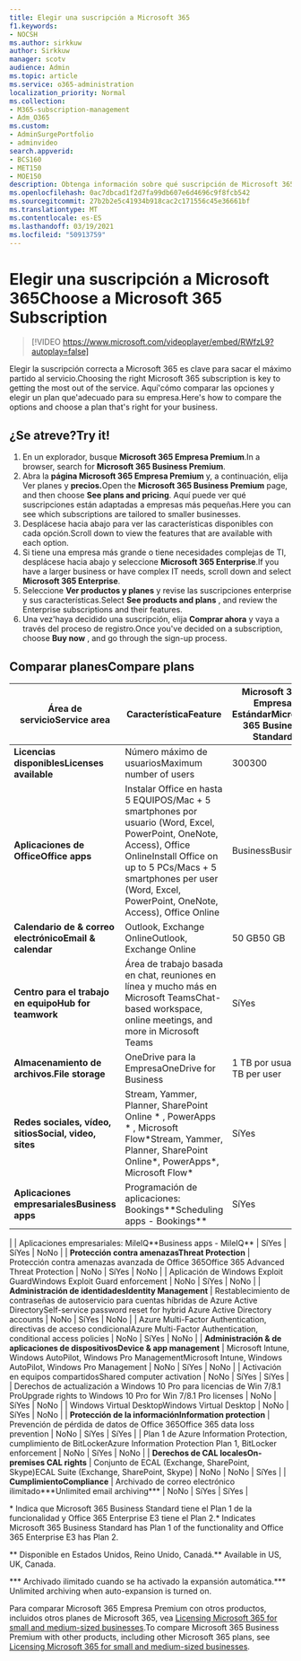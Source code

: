 ```yaml
---
title: Elegir una suscripción a Microsoft 365
f1.keywords:
- NOCSH
ms.author: sirkkuw
author: Sirkkuw
manager: scotv
audience: Admin
ms.topic: article
ms.service: o365-administration
localization_priority: Normal
ms.collection:
- M365-subscription-management
- Adm_O365
ms.custom:
- AdminSurgePortfolio
- adminvideo
search.appverid:
- BCS160
- MET150
- MOE150
description: Obtenga información sobre qué suscripción de Microsoft 365 es adecuada para su organización.
ms.openlocfilehash: 0ac7dbcad1f2d7fa99db607e6d4696c9f8fcb542
ms.sourcegitcommit: 27b2b2e5c41934b918cac2c171556c45e36661bf
ms.translationtype: MT
ms.contentlocale: es-ES
ms.lasthandoff: 03/19/2021
ms.locfileid: "50913759"
---
```

# <a name="choose-a-microsoft-365-subscription"></a><span data-ttu-id="13244-103">Elegir una suscripción a Microsoft 365</span><span class="sxs-lookup"><span data-stu-id="13244-103">Choose a Microsoft 365 Subscription</span></span>

> [!VIDEO https://www.microsoft.com/videoplayer/embed/RWfzL9?autoplay=false]

<span data-ttu-id="13244-104">Elegir la suscripción correcta a Microsoft 365 es clave para sacar el máximo partido al servicio.</span><span class="sxs-lookup"><span data-stu-id="13244-104">Choosing the right Microsoft 365 subscription is key to getting the most out of the service.</span></span> <span data-ttu-id="13244-105">Aquí&#39;cómo comparar las opciones y elegir un plan que&#39;adecuado para su empresa.</span><span class="sxs-lookup"><span data-stu-id="13244-105">Here&#39;s how to compare the options and choose a plan that&#39;s right for your business.</span></span>

## <a name="try-it"></a><span data-ttu-id="13244-106">¿Se atreve?</span><span class="sxs-lookup"><span data-stu-id="13244-106">Try it!</span></span>

1. <span data-ttu-id="13244-107">En un explorador, busque  **Microsoft 365 Empresa Premium**.</span><span class="sxs-lookup"><span data-stu-id="13244-107">In a browser, search for  **Microsoft 365 Business Premium**.</span></span>
2. <span data-ttu-id="13244-108">Abra la **página Microsoft 365 Empresa Premium** y, a continuación, elija Ver planes y **precios.**</span><span class="sxs-lookup"><span data-stu-id="13244-108">Open the  **Microsoft 365 Business Premium**  page, and then choose  **See plans and pricing**.</span></span> <span data-ttu-id="13244-109">Aquí puede ver qué suscripciones están adaptadas a empresas más pequeñas.</span><span class="sxs-lookup"><span data-stu-id="13244-109">Here you can see which subscriptions are tailored to smaller businesses.</span></span>
3. <span data-ttu-id="13244-110">Desplácese hacia abajo para ver las características disponibles con cada opción.</span><span class="sxs-lookup"><span data-stu-id="13244-110">Scroll down to view the features that are available with each option.</span></span>
4. <span data-ttu-id="13244-111">Si tiene una empresa más grande o tiene necesidades complejas de TI, desplácese hacia abajo y seleccione  **Microsoft 365 Enterprise**.</span><span class="sxs-lookup"><span data-stu-id="13244-111">If you have a larger business or have complex IT needs, scroll down and select  **Microsoft 365 Enterprise**.</span></span>
5. <span data-ttu-id="13244-112">Seleccione  **Ver productos y planes** y revise las suscripciones enterprise y sus características.</span><span class="sxs-lookup"><span data-stu-id="13244-112">Select  **See products and plans** , and review the Enterprise subscriptions and their features.</span></span>
6. <span data-ttu-id="13244-113">Una vez&#39;haya decidido una suscripción, elija  **Comprar ahora** y vaya a través del proceso de registro.</span><span class="sxs-lookup"><span data-stu-id="13244-113">Once you&#39;ve decided on a subscription, choose  **Buy now** , and go through the sign-up process.</span></span>

## <a name="compare-plans"></a><span data-ttu-id="13244-114">Comparar planes</span><span class="sxs-lookup"><span data-stu-id="13244-114">Compare plans</span></span>

| <span data-ttu-id="13244-115">**Área de servicio**</span><span class="sxs-lookup"><span data-stu-id="13244-115">**Service area**</span></span> | <span data-ttu-id="13244-116">**Característica**</span><span class="sxs-lookup"><span data-stu-id="13244-116">**Feature**</span></span> | <span data-ttu-id="13244-117">**Microsoft 365 Empresa Estándar**</span><span class="sxs-lookup"><span data-stu-id="13244-117">**Microsoft 365 Business Standard**</span></span> | <span data-ttu-id="13244-118">**Microsoft 365 Empresa Premium**</span><span class="sxs-lookup"><span data-stu-id="13244-118">**Microsoft 365 Business Premium**</span></span> | <span data-ttu-id="13244-119">**Office 365 Enterprise E3**</span><span class="sxs-lookup"><span data-stu-id="13244-119">**Office 365 Enterprise E3**</span></span> |
| --- | --- | --- | --- | --- |
| <span data-ttu-id="13244-120">**Licencias disponibles**</span><span class="sxs-lookup"><span data-stu-id="13244-120">**Licenses available**</span></span> | <span data-ttu-id="13244-121">Número máximo de usuarios</span><span class="sxs-lookup"><span data-stu-id="13244-121">Maximum number of users</span></span> | <span data-ttu-id="13244-122">300</span><span class="sxs-lookup"><span data-stu-id="13244-122">300</span></span> | <span data-ttu-id="13244-123">300</span><span class="sxs-lookup"><span data-stu-id="13244-123">300</span></span> | <span data-ttu-id="13244-124">Ilimitado</span><span class="sxs-lookup"><span data-stu-id="13244-124">Unlimited</span></span> |
| <span data-ttu-id="13244-125">**Aplicaciones de Office**</span><span class="sxs-lookup"><span data-stu-id="13244-125">**Office apps**</span></span> | <span data-ttu-id="13244-126">Instalar Office en hasta 5 EQUIPOS/Mac + 5 smartphones por usuario (Word, Excel, PowerPoint, OneNote, Access), Office Online</span><span class="sxs-lookup"><span data-stu-id="13244-126">Install Office on up to 5 PCs/Macs + 5 smartphones per user (Word, Excel, PowerPoint, OneNote, Access), Office Online</span></span> | <span data-ttu-id="13244-127">Business</span><span class="sxs-lookup"><span data-stu-id="13244-127">Business</span></span> | <span data-ttu-id="13244-128">Business</span><span class="sxs-lookup"><span data-stu-id="13244-128">Business</span></span> | <span data-ttu-id="13244-129">ProPlus</span><span class="sxs-lookup"><span data-stu-id="13244-129">ProPlus</span></span> |
| <span data-ttu-id="13244-130">**Calendario de &amp; correo electrónico**</span><span class="sxs-lookup"><span data-stu-id="13244-130">**Email &amp; calendar**</span></span> | <span data-ttu-id="13244-131">Outlook, Exchange Online</span><span class="sxs-lookup"><span data-stu-id="13244-131">Outlook, Exchange Online</span></span> | <span data-ttu-id="13244-132">50 GB</span><span class="sxs-lookup"><span data-stu-id="13244-132">50 GB</span></span> | <span data-ttu-id="13244-133">50 GB</span><span class="sxs-lookup"><span data-stu-id="13244-133">50 GB</span></span> | <span data-ttu-id="13244-134">100 GB</span><span class="sxs-lookup"><span data-stu-id="13244-134">100 GB</span></span> |
| <span data-ttu-id="13244-135">**Centro para el trabajo en equipo**</span><span class="sxs-lookup"><span data-stu-id="13244-135">**Hub for teamwork**</span></span> | <span data-ttu-id="13244-136">Área de trabajo basada en chat, reuniones en línea y mucho más en Microsoft Teams</span><span class="sxs-lookup"><span data-stu-id="13244-136">Chat-based workspace, online meetings, and more in Microsoft Teams</span></span> | <span data-ttu-id="13244-137">Sí</span><span class="sxs-lookup"><span data-stu-id="13244-137">Yes</span></span> | <span data-ttu-id="13244-138">Sí</span><span class="sxs-lookup"><span data-stu-id="13244-138">Yes</span></span> | <span data-ttu-id="13244-139">Sí</span><span class="sxs-lookup"><span data-stu-id="13244-139">Yes</span></span> |
| <span data-ttu-id="13244-140">**Almacenamiento de archivos.**</span><span class="sxs-lookup"><span data-stu-id="13244-140">**File storage**</span></span> | <span data-ttu-id="13244-141">OneDrive para la Empresa</span><span class="sxs-lookup"><span data-stu-id="13244-141">OneDrive for Business</span></span> | <span data-ttu-id="13244-142">1 TB por usuario</span><span class="sxs-lookup"><span data-stu-id="13244-142">1 TB per user</span></span> | <span data-ttu-id="13244-143">1 TB por usuario</span><span class="sxs-lookup"><span data-stu-id="13244-143">1 TB per user</span></span> | <span data-ttu-id="13244-144">Ilimitado</span><span class="sxs-lookup"><span data-stu-id="13244-144">Unlimited</span></span> |
| <span data-ttu-id="13244-145">**Redes sociales, vídeo, sitios**</span><span class="sxs-lookup"><span data-stu-id="13244-145">**Social, video, sites**</span></span> | <span data-ttu-id="13244-146">Stream, Yammer, Planner, SharePoint Online \* , PowerApps \* , Microsoft Flow\*</span><span class="sxs-lookup"><span data-stu-id="13244-146">Stream, Yammer, Planner, SharePoint Online\*, PowerApps\*, Microsoft Flow\*</span></span> | <span data-ttu-id="13244-147">Sí</span><span class="sxs-lookup"><span data-stu-id="13244-147">Yes</span></span> | <span data-ttu-id="13244-148">Sí</span><span class="sxs-lookup"><span data-stu-id="13244-148">Yes</span></span> | <span data-ttu-id="13244-149">Sí</span><span class="sxs-lookup"><span data-stu-id="13244-149">Yes</span></span> |
| <span data-ttu-id="13244-150">**Aplicaciones empresariales**</span><span class="sxs-lookup"><span data-stu-id="13244-150">**Business apps**</span></span> | <span data-ttu-id="13244-151">Programación de aplicaciones: Bookings\*\*</span><span class="sxs-lookup"><span data-stu-id="13244-151">Scheduling apps - Bookings\*\*</span></span> | <span data-ttu-id="13244-152">Sí</span><span class="sxs-lookup"><span data-stu-id="13244-152">Yes</span></span> | <span data-ttu-id="13244-153">Sí</span><span class="sxs-lookup"><span data-stu-id="13244-153">Yes</span></span> | <span data-ttu-id="13244-154">Sí</span><span class="sxs-lookup"><span data-stu-id="13244-154">Yes</span></span> |
|
 | <span data-ttu-id="13244-155">Aplicaciones empresariales: MileIQ\*\*</span><span class="sxs-lookup"><span data-stu-id="13244-155">Business apps - MileIQ\*\*</span></span> | <span data-ttu-id="13244-156">Sí</span><span class="sxs-lookup"><span data-stu-id="13244-156">Yes</span></span> | <span data-ttu-id="13244-157">Sí</span><span class="sxs-lookup"><span data-stu-id="13244-157">Yes</span></span> | <span data-ttu-id="13244-158">No</span><span class="sxs-lookup"><span data-stu-id="13244-158">No</span></span> |
| <span data-ttu-id="13244-159">**Protección contra amenazas**</span><span class="sxs-lookup"><span data-stu-id="13244-159">**Threat Protection**</span></span> | <span data-ttu-id="13244-160">Protección contra amenazas avanzada de Office 365</span><span class="sxs-lookup"><span data-stu-id="13244-160">Office 365 Advanced Threat Protection</span></span> | <span data-ttu-id="13244-161">No</span><span class="sxs-lookup"><span data-stu-id="13244-161">No</span></span> | <span data-ttu-id="13244-162">Sí</span><span class="sxs-lookup"><span data-stu-id="13244-162">Yes</span></span> | <span data-ttu-id="13244-163">No</span><span class="sxs-lookup"><span data-stu-id="13244-163">No</span></span> |
 | <span data-ttu-id="13244-164">Aplicación de Windows Exploit Guard</span><span class="sxs-lookup"><span data-stu-id="13244-164">Windows Exploit Guard enforcement</span></span> | <span data-ttu-id="13244-165">No</span><span class="sxs-lookup"><span data-stu-id="13244-165">No</span></span> | <span data-ttu-id="13244-166">Sí</span><span class="sxs-lookup"><span data-stu-id="13244-166">Yes</span></span> | <span data-ttu-id="13244-167">No</span><span class="sxs-lookup"><span data-stu-id="13244-167">No</span></span> |
| <span data-ttu-id="13244-168">**Administración de identidades**</span><span class="sxs-lookup"><span data-stu-id="13244-168">**Identity Management**</span></span> | <span data-ttu-id="13244-169">Restablecimiento de contraseñas de autoservicio para cuentas híbridas de Azure Active Directory</span><span class="sxs-lookup"><span data-stu-id="13244-169">Self-service password reset for hybrid Azure Active Directory accounts</span></span> | <span data-ttu-id="13244-170">No</span><span class="sxs-lookup"><span data-stu-id="13244-170">No</span></span> | <span data-ttu-id="13244-171">Sí</span><span class="sxs-lookup"><span data-stu-id="13244-171">Yes</span></span> | <span data-ttu-id="13244-172">No</span><span class="sxs-lookup"><span data-stu-id="13244-172">No</span></span> |
 | <span data-ttu-id="13244-173">Azure Multi-Factor Authentication, directivas de acceso condicional</span><span class="sxs-lookup"><span data-stu-id="13244-173">Azure Multi-Factor Authentication, conditional access policies</span></span> | <span data-ttu-id="13244-174">No</span><span class="sxs-lookup"><span data-stu-id="13244-174">No</span></span> | <span data-ttu-id="13244-175">Sí</span><span class="sxs-lookup"><span data-stu-id="13244-175">Yes</span></span> | <span data-ttu-id="13244-176">No</span><span class="sxs-lookup"><span data-stu-id="13244-176">No</span></span> |
| <span data-ttu-id="13244-177">**Administración &amp; de aplicaciones de dispositivos**</span><span class="sxs-lookup"><span data-stu-id="13244-177">**Device &amp; app management**</span></span> | <span data-ttu-id="13244-178">Microsoft Intune, Windows AutoPilot, Windows Pro Management</span><span class="sxs-lookup"><span data-stu-id="13244-178">Microsoft Intune, Windows AutoPilot, Windows Pro Management</span></span> | <span data-ttu-id="13244-179">No</span><span class="sxs-lookup"><span data-stu-id="13244-179">No</span></span> | <span data-ttu-id="13244-180">Sí</span><span class="sxs-lookup"><span data-stu-id="13244-180">Yes</span></span> | <span data-ttu-id="13244-181">No</span><span class="sxs-lookup"><span data-stu-id="13244-181">No</span></span> |
 | <span data-ttu-id="13244-182">Activación en equipos compartidos</span><span class="sxs-lookup"><span data-stu-id="13244-182">Shared computer activation</span></span> | <span data-ttu-id="13244-183">No</span><span class="sxs-lookup"><span data-stu-id="13244-183">No</span></span> | <span data-ttu-id="13244-184">Sí</span><span class="sxs-lookup"><span data-stu-id="13244-184">Yes</span></span> | <span data-ttu-id="13244-185">Sí</span><span class="sxs-lookup"><span data-stu-id="13244-185">Yes</span></span> |
 | <span data-ttu-id="13244-186">Derechos de actualización a Windows 10 Pro para licencias de Win 7/8.1 Pro</span><span class="sxs-lookup"><span data-stu-id="13244-186">Upgrade rights to Windows 10 Pro for Win 7/8.1 Pro licenses</span></span> | <span data-ttu-id="13244-187">No</span><span class="sxs-lookup"><span data-stu-id="13244-187">No</span></span> | <span data-ttu-id="13244-188">Sí</span><span class="sxs-lookup"><span data-stu-id="13244-188">Yes</span></span> | <span data-ttu-id="13244-189">No</span><span class="sxs-lookup"><span data-stu-id="13244-189">No</span></span> |
 | <span data-ttu-id="13244-190">Windows Virtual Desktop</span><span class="sxs-lookup"><span data-stu-id="13244-190">Windows Virtual Desktop</span></span> | <span data-ttu-id="13244-191">No</span><span class="sxs-lookup"><span data-stu-id="13244-191">No</span></span> | <span data-ttu-id="13244-192">Sí</span><span class="sxs-lookup"><span data-stu-id="13244-192">Yes</span></span> | <span data-ttu-id="13244-193">No</span><span class="sxs-lookup"><span data-stu-id="13244-193">No</span></span> |
| <span data-ttu-id="13244-194">**Protección de la información**</span><span class="sxs-lookup"><span data-stu-id="13244-194">**Information protection**</span></span> | <span data-ttu-id="13244-195">Prevención de pérdida de datos de Office 365</span><span class="sxs-lookup"><span data-stu-id="13244-195">Office 365 data loss prevention</span></span> | <span data-ttu-id="13244-196">No</span><span class="sxs-lookup"><span data-stu-id="13244-196">No</span></span> | <span data-ttu-id="13244-197">Sí</span><span class="sxs-lookup"><span data-stu-id="13244-197">Yes</span></span> | <span data-ttu-id="13244-198">Sí</span><span class="sxs-lookup"><span data-stu-id="13244-198">Yes</span></span> |
 | <span data-ttu-id="13244-199">Plan 1 de Azure Information Protection, cumplimiento de BitLocker</span><span class="sxs-lookup"><span data-stu-id="13244-199">Azure Information Protection Plan 1, BitLocker enforcement</span></span> | <span data-ttu-id="13244-200">No</span><span class="sxs-lookup"><span data-stu-id="13244-200">No</span></span> | <span data-ttu-id="13244-201">Sí</span><span class="sxs-lookup"><span data-stu-id="13244-201">Yes</span></span> | <span data-ttu-id="13244-202">No</span><span class="sxs-lookup"><span data-stu-id="13244-202">No</span></span> |
| <span data-ttu-id="13244-203">**Derechos de CAL locales**</span><span class="sxs-lookup"><span data-stu-id="13244-203">**On-premises CAL rights**</span></span> | <span data-ttu-id="13244-204">Conjunto de ECAL (Exchange, SharePoint, Skype)</span><span class="sxs-lookup"><span data-stu-id="13244-204">ECAL Suite (Exchange, SharePoint, Skype)</span></span> | <span data-ttu-id="13244-205">No</span><span class="sxs-lookup"><span data-stu-id="13244-205">No</span></span> | <span data-ttu-id="13244-206">No</span><span class="sxs-lookup"><span data-stu-id="13244-206">No</span></span> | <span data-ttu-id="13244-207">Sí</span><span class="sxs-lookup"><span data-stu-id="13244-207">Yes</span></span> |
| <span data-ttu-id="13244-208">**Cumplimiento**</span><span class="sxs-lookup"><span data-stu-id="13244-208">**Compliance**</span></span> | <span data-ttu-id="13244-209">Archivado de correo electrónico ilimitado\*\*\*</span><span class="sxs-lookup"><span data-stu-id="13244-209">Unlimited email archiving\*\*\*</span></span> | <span data-ttu-id="13244-210">No</span><span class="sxs-lookup"><span data-stu-id="13244-210">No</span></span> | <span data-ttu-id="13244-211">Sí</span><span class="sxs-lookup"><span data-stu-id="13244-211">Yes</span></span> | <span data-ttu-id="13244-212">Sí</span><span class="sxs-lookup"><span data-stu-id="13244-212">Yes</span></span> |

<span data-ttu-id="13244-213">\* Indica que Microsoft 365 Business Standard tiene el Plan 1 de la funcionalidad y Office 365 Enterprise E3 tiene el Plan 2.</span><span class="sxs-lookup"><span data-stu-id="13244-213">\* Indicates Microsoft 365 Business Standard has Plan 1 of the functionality and Office 365 Enterprise E3 has Plan 2.</span></span>

<span data-ttu-id="13244-214">\*\* Disponible en Estados Unidos, Reino Unido, Canadá.</span><span class="sxs-lookup"><span data-stu-id="13244-214">\*\* Available in US, UK, Canada.</span></span>

<span data-ttu-id="13244-215">\*\*\* Archivado ilimitado cuando se ha activado la expansión automática.</span><span class="sxs-lookup"><span data-stu-id="13244-215">\*\*\* Unlimited archiving when auto-expansion is turned on.</span></span>

<span data-ttu-id="13244-216">Para comparar Microsoft 365 Empresa Premium con otros productos, incluidos otros planes de Microsoft 365, vea [Licensing Microsoft 365 for small and medium-sized businesses](/office365/servicedescriptions/microsoft-365-service-descriptions/licensing-microsoft-365-in-smb).</span><span class="sxs-lookup"><span data-stu-id="13244-216">To compare Microsoft 365 Business Premium with other products, including other Microsoft 365 plans, see [Licensing Microsoft 365 for small and medium-sized businesses](/office365/servicedescriptions/microsoft-365-service-descriptions/licensing-microsoft-365-in-smb).</span></span>